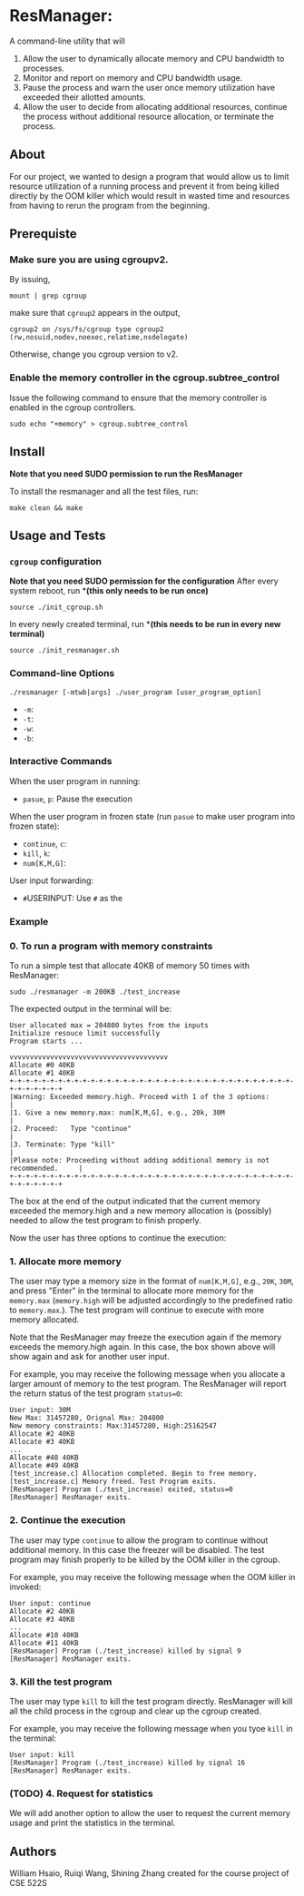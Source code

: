 # ResManager: 
A command-line utility that  will 
1.  Allow the user to dynamically allocate memory and CPU bandwidth to processes.
2.  Monitor and report on memory and CPU bandwidth usage.
3.  Pause the process and warn the user once memory utilization have exceeded their allotted amounts.
4.  Allow the user to decide from allocating additional resources, continue the process without additional resource allocation, or terminate the process.

## About

For our project, we wanted to design a program that would allow us to limit resource utilization of a running process and prevent it from being killed directly by the OOM killer which would result in wasted time and resources from having to rerun the program from the beginning.

## Prerequiste

### Make sure you are using cgroupv2. 
By issuing,
```
mount | grep cgroup
```
make sure that `cgroup2` appears in the output,
```
cgroup2 on /sys/fs/cgroup type cgroup2 (rw,nosuid,nodev,noexec,relatime,nsdelegate)
```
Otherwise, change you cgroup version to v2.

### Enable the memory controller in the cgroup.subtree_control
Issue the following command to ensure that the memory controller is enabled in the cgroup controllers.
```
sudo echo "+memory" > cgroup.subtree_control
```
## Install
**Note that you need SUDO permission to run the ResManager**

To install the resmanager and all the test files, run:
```
make clean && make
```


## Usage and Tests

### `cgroup` configuration
**Note that you need SUDO permission for the configuration**
After every system reboot, run ***(this only needs to be run once)**
```
source ./init_cgroup.sh
```
In every newly created terminal, run ***(this needs to be run in every new terminal)**
```
source ./init_resmanager.sh
```


### Command-line Options
`./resmanager [-mtwb|args] ./user_program [user_program_option]`
* `-m`:
* `-t`:
* `-w`:
* `-b`:

### Interactive Commands
When the user program in running:
* `pasue`, `p`: Pause the execution

When the user program in frozen state (run `pasue` to make user program into frozen state):
* `continue`, `c`:
* `kill`, `k`:
* `num[K,M,G]`:

User input forwarding: 
* `#`USERINPUT: Use `#` as the 

### Example
### 0. To run a program with memory constraints
To run a simple test that allocate 40KB of memory 50 times with ResManager:
```
sudo ./resmanager -m 200KB ./test_increase
```
The expected output in the terminal will be:
```
User allocated max = 204800 bytes from the inputs
Initialize resouce limit successfully
Program starts ... 

vvvvvvvvvvvvvvvvvvvvvvvvvvvvvvvvvvvvvvv
Allocate #0 40KB
Allocate #1 40KB
+-+-+-+-+-+-+-+-+-+-+-+-+-+-+-+-+-+-+-+-+-+-+-+-+-+-+-+-+-+-+-+-+-+-+-+-+-+-+-+-+-+
|Warning: Exceeded memory.high. Proceed with 1 of the 3 options:                  |
|1. Give a new memory.max: num[K,M,G], e.g., 20k, 30M                             |
|2. Proceed:   Type "continue"                                                    |
|3. Terminate: Type "kill"                                                        |
|Please note: Proceeding without adding additional memory is not recommended.     |
+-+-+-+-+-+-+-+-+-+-+-+-+-+-+-+-+-+-+-+-+-+-+-+-+-+-+-+-+-+-+-+-+-+-+-+-+-+-+-+-+-+
```
The box at the end of the output indicated that the current memory exceeded the memory.high and a new memory allocation is (possibly) needed to allow the test program to finish properly.

Now the user has three options to continue the execution:
### 1. Allocate more memory
The user may type a memory size in the format of `num[K,M,G]`, e.g., `20K`, `30M`, and press "Enter" in the terminal to allocate more memory for the `memory.max` (`memory.high` will be adjusted accordingly to the predefined ratio to `memory.max`.). The test program will continue to execute with more memory allocated.

Note that the ResManager may freeze the execution again if the memory exceeds
the memory.high again. In this case, the box shown above will show again and ask for another user input.

For example, you may receive the following message when you allocate a larger amount of memory to the test program. The ResManager will report the return status of the test program `status=0`:
```
User input: 30M
New Max: 31457280, Orignal Max: 204800
New memory constraints: Max:31457280, High:25162547
Allocate #2 40KB
Allocate #3 40KB
...
Allocate #48 40KB
Allocate #49 40KB
[test_increase.c] Allocation completed. Begin to free memory.
[test_increase.c] Memory freed. Test Program exits.
[ResManager] Program (./test_increase) exited, status=0
[ResManager] ResManager exits.
```
### 2. Continue the execution
The user may type `continue` to allow the program to continue without additional memory. In this case the freezer will be disabled. The test program may finish properly to be killed by the OOM killer in the cgroup.

For example, you may receive the following message when the OOM killer in invoked:
```
User input: continue
Allocate #2 40KB
Allocate #3 40KB
...
Allocate #10 40KB
Allocate #11 40KB
[ResManager] Program (./test_increase) killed by signal 9
[ResManager] ResManager exits.
```
### 3. Kill the test program
The user may type `kill` to kill the test program directly. ResManager will kill all the child process in the cgroup and clear up the cgroup created.

For example, you may receive the following message when you tyoe `kill` in the terminal:
```
User input: kill
[ResManager] Program (./test_increase) killed by signal 16
[ResManager] ResManager exits.
```

### (TODO) 4. Request for statistics
We will add another option to allow the user to request the current memory usage and print the statistics in the terminal. 

## Authors
William Hsaio, Ruiqi Wang, Shining Zhang created for the course project of
CSE 522S
